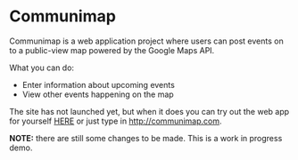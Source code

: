 # Communimap
Communimap is a web application project where users can post events on to a public-view map powered by the Google Maps API. 

What you can do:
* Enter information about upcoming events
* View other events happening on the map

The site has not launched yet, but when it does you can try out the web app for yourself [HERE](http://communimap.com) or just type in http://communimap.com. 

**NOTE:** there are still some changes to be made. This is a work in progress demo. 


